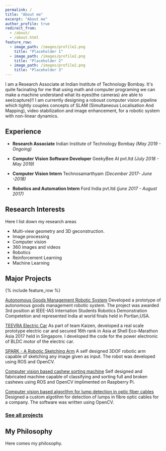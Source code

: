 ```yaml
---
permalink: /
title: "About me"
excerpt: "About me"
author_profile: true
redirect_from: 
  - /about/
  - /about.html
feature_row:
  - image_path: /images/profile2.png
    title: "Placeholder 1"
  - image_path: /images/profile2.png
    title: "Placeholder 2"
  - image_path: /images/profile2.png
    title: "Placeholder 3"
---
```

I am a Research Associate at Indian Institute of Technology Bombay. It's quite facinating for me that using math and computer programing we can make a machine understand what its eyes(the cameras) are able to see(capture)!! I am currently designing a roboust computer vision pipeline which tightly couples concepts of SLAM (Simultaneous Localisation And Mapping), video stabilization and image enhancement, for a robotic system with non-linear dynamics.


Experience
----------
- **Research Associate** Indian Institute of Technology Bombay *(May 2019 - Ongoing)*

- **Computer Vision Software Developer** GeekyBee AI pvt.ltd *(July 2018 - May 2019)*

- **Computer Vision Intern** Technosamarthyam *(December 2017- June -2018)*

- **Robotics and Automation Intern** Ford India pvt.ltd *(june 2017 - August 2017)* 

Research Interests
------------------
Here I list down my research areas
- Multi-view geometry and 3D geconstruction.
- Image processing 
- Computer vision
- 360 images and videos
- Robotics
- Reinforcement Learning
- Machine Learning


Major Projects
--------------

{% include feature_row %}

[Autonomous Goods Management Robotic System](portfolio/p4-autonomous-goods-management-system/)
Developed a prototype of autonomous goods management robotic system. The project was awarded 3rd position at IEEE-IAS Internation Students Robotics Demonstration Competetion and represented India at world finals held in Portlan,USA.

[TEEVRA Electric Car](portfolio/p5-teevra-electric-car/) 
As part of team Kaizen, developed a real scale prototype electric car and secured 16th rank in Asia at Shell Eco-Marathon Asia 2017 held in Singapore. I developed the code for the power electronic of  BLDC motor of the electric car.

[SPARK - A Robotic Sketching Arm](portfolio/p1-spark-robotic-sketching-arm/) 
A self designed 3DOF robotic arm capable of sketching any image given as input. The robot was developed using ROS and OpenCV.

[Computer vision based cashew sorting machine](portfolio/p2-cashew-sorting-machine/) 
Self designed and fabricated machine capable of classifying and sorting full and broken cashews using ROS and OpenCV implimented on Raspberry Pi. 

[Computer vision based algorithm for lump detection in optic fiber cables](portfolio/p3-lump-detection-algorithm/)
Designed a custom algotihm for detection of lumps in fibre optic cables for a company. The software was written using OpenCV.



### [See all projects](/portfolio.html)



My Philosophy
-------------
Here comes my philosophy.


